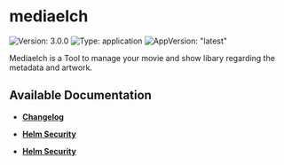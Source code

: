 # mediaelch

![Version: 3.0.0](https://img.shields.io/badge/Version-3.0.0-informational?style=flat-square) ![Type: application](https://img.shields.io/badge/Type-application-informational?style=flat-square) ![AppVersion: "latest"](https://img.shields.io/badge/AppVersion-"latest"-informational?style=flat-square)

Mediaelch is a Tool to manage your movie and show libary regarding the metadata and artwork.

## Available Documentation

- [**Changelog**](CHANGELOG)

- [**Helm Security**](container-security)

- [**Helm Security**](helm-security)

